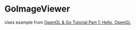 # GoImageViewer

Uses example from [OpenGL & Go Tutorial Part 1: Hello, OpenGL](https://kylewbanks.com/blog/tutorial-opengl-with-golang-part-1-hello-opengl)
